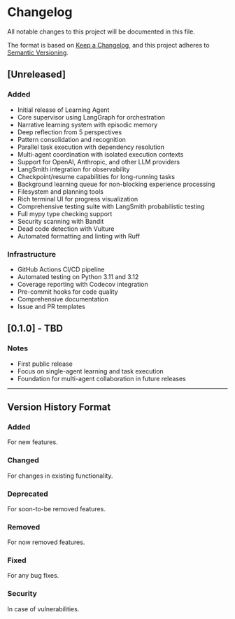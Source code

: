 # Changelog

All notable changes to this project will be documented in this file.

The format is based on [Keep a Changelog](https://keepachangelog.com/en/1.1.0/),
and this project adheres to [Semantic Versioning](https://semver.org/spec/v2.0.0.html).

## [Unreleased]

### Added
- Initial release of Learning Agent
- Core supervisor using LangGraph for orchestration
- Narrative learning system with episodic memory
- Deep reflection from 5 perspectives
- Pattern consolidation and recognition
- Parallel task execution with dependency resolution
- Multi-agent coordination with isolated execution contexts
- Support for OpenAI, Anthropic, and other LLM providers
- LangSmith integration for observability
- Checkpoint/resume capabilities for long-running tasks
- Background learning queue for non-blocking experience processing
- Filesystem and planning tools
- Rich terminal UI for progress visualization
- Comprehensive testing suite with LangSmith probabilistic testing
- Full mypy type checking support
- Security scanning with Bandit
- Dead code detection with Vulture
- Automated formatting and linting with Ruff

### Infrastructure
- GitHub Actions CI/CD pipeline
- Automated testing on Python 3.11 and 3.12
- Coverage reporting with Codecov integration
- Pre-commit hooks for code quality
- Comprehensive documentation
- Issue and PR templates

## [0.1.0] - TBD

### Notes
- First public release
- Focus on single-agent learning and task execution
- Foundation for multi-agent collaboration in future releases

---

## Version History Format

### Added
For new features.

### Changed
For changes in existing functionality.

### Deprecated
For soon-to-be removed features.

### Removed
For now removed features.

### Fixed
For any bug fixes.

### Security
In case of vulnerabilities.
